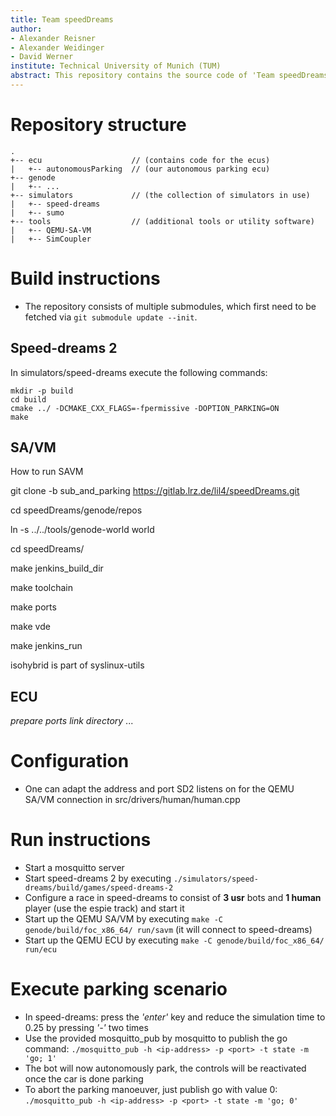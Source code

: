 ```yaml
---
title: Team speedDreams
author:
- Alexander Reisner
- Alexander Weidinger
- David Werner
institute: Technical University of Munich (TUM)
abstract: This repository contains the source code of 'Team speedDreams', which implements an autonomous parking scenario for the lil4 practical course.
---
```


# Repository structure
```
.
+-- ecu                    // (contains code for the ecus)
|   +-- autonomousParking  // (our autonomous parking ecu)
+-- genode
|   +-- ...
+-- simulators             // (the collection of simulators in use)
|   +-- speed-dreams
|   +-- sumo
+-- tools                  // (additional tools or utility software)
|   +-- QEMU-SA-VM
|   +-- SimCoupler
```

# Build instructions
- The repository consists of multiple submodules, which first need to be fetched via `git submodule update --init`.

## Speed-dreams 2
In simulators/speed-dreams execute the following commands:
```
mkdir -p build
cd build
cmake ../ -DCMAKE_CXX_FLAGS=-fpermissive -DOPTION_PARKING=ON
make
```

## SA/VM
How to run SAVM

git clone -b sub_and_parking https://gitlab.lrz.de/lil4/speedDreams.git

cd speedDreams/genode/repos

ln -s ../../tools/genode-world world

cd speedDreams/

make jenkins_build_dir

make toolchain

make ports

make vde

make jenkins_run

isohybrid is part of syslinux-utils

## ECU
*prepare ports*
*link directory*
...

# Configuration
- One can adapt the address and port SD2 listens on for the QEMU SA/VM connection in src/drivers/human/human.cpp

# Run instructions
- Start a mosquitto server
- Start speed-dreams 2 by executing `./simulators/speed-dreams/build/games/speed-dreams-2`
- Configure a race in speed-dreams to consist of **3 usr** bots and **1 human** player (use the espie track) and start it
- Start up the QEMU SA/VM by executing `make -C genode/build/foc_x86_64/ run/savm` (it will connect to speed-dreams)
- Start up the QEMU ECU by executing `make -C genode/build/foc_x86_64/ run/ecu`

# Execute parking scenario
- In speed-dreams: press the *'enter'* key and reduce the simulation time to 0.25 by pressing *'-'* two times
- Use the provided mosquitto_pub by mosquitto to publish the go command: `./mosquitto_pub -h <ip-address> -p <port> -t state -m 'go; 1'`
- The bot will now autonomously park, the controls will be reactivated once the car is done parking
- To abort the parking manoeuver, just publish go with value 0: `./mosquitto_pub -h <ip-address> -p <port> -t state -m 'go; 0'`
